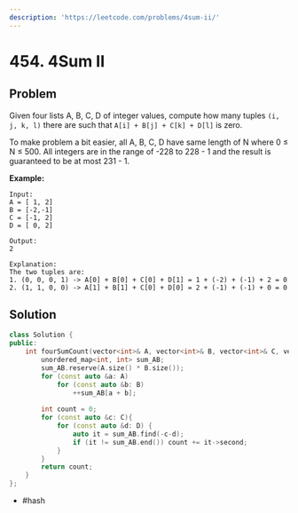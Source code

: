 ```yaml
---
description: 'https://leetcode.com/problems/4sum-ii/'
---
```


# 454. 4Sum II

## Problem

Given four lists A, B, C, D of integer values, compute how many tuples `(i, j, k, l)` there are such that `A[i] + B[j] + C[k] + D[l]` is zero.

To make problem a bit easier, all A, B, C, D have same length of N where 0 ≤ N ≤ 500. All integers are in the range of -228 to 228 - 1 and the result is guaranteed to be at most 231 - 1.

**Example:**

```text
Input:
A = [ 1, 2]
B = [-2,-1]
C = [-1, 2]
D = [ 0, 2]

Output:
2

Explanation:
The two tuples are:
1. (0, 0, 0, 1) -> A[0] + B[0] + C[0] + D[1] = 1 + (-2) + (-1) + 2 = 0
2. (1, 1, 0, 0) -> A[1] + B[1] + C[0] + D[0] = 2 + (-1) + (-1) + 0 = 0
```

## Solution

```cpp
class Solution {
public:    
    int fourSumCount(vector<int>& A, vector<int>& B, vector<int>& C, vector<int>& D) {
        unordered_map<int, int> sum_AB;
        sum_AB.reserve(A.size() * B.size());
        for (const auto &a: A)
            for (const auto &b: B)
                ++sum_AB[a + b];
        
        int count = 0;
        for (const auto &c: C){
            for (const auto &d: D) {
                auto it = sum_AB.find(-c-d);
                if (it != sum_AB.end()) count += it->second;
            }
        }
        return count;
    }
};
```

* \#hash

